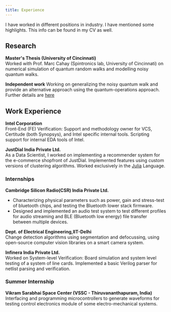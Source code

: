 ```yaml
---
title: Experience
---
```


I have worked in different positions in industry. I have mentioned some highlights. This info can be found in my CV as well.

## Research

**Master's Thesis (University of Cincinnati)**  
Worked with Prof. Marc Cahay (Spintronics lab, University of Cincinnati) on numerical simulation of quantum random walks and modelling noisy quantum walks.

**Independent work**
Working on generalizing the noisy quantum walk and provide an alternative approach using the quantum-operations approach. Further details are [here](work.html)

## Work Experience

**Intel Corporation**  
Front-End (FE) Verification: Support and methodology owner for VCS, Certitude (both Synopsys), and Intel specific internal tools. Scripting support for internal EDA tools of Intel.

**JustDial India Private Ltd.**  
 As a Data Scientist, I worked on implementing a recommender system for the e-commerce shopfront of JustDial. Implemented features using custom versions of clustering algorithms. Worked exclusively in the [Julia](http://julialang.org) Language.

### Internships

**Cambridge Silicon Radio(CSR) India Private Ltd.**  
- Characterizing physical parameters such as power, gain and stress-test of bluetooth chips, and testing the Bluetooth lower stack firmware.  
- Designed and implemented an audio test system to test different profiles for audio streaming and BLE (Bluetooth low energy) file transfer between
  multiple devices.

**Dept. of Electrical Engineering,IIT-Delhi**  
Change detection algorithms using segmentation and defocussing, using open-source computer vision libraries on a smart camera system.

**Infinera India Private Ltd.**  
 Worked on System-level Verification: Board simulation and system level testing of a system of line cards. Implemented a basic Verilog parser for netlist parsing and verification.


### Summer Internship

**Vikram Sarabhai Space Center (VSSC - Thiruvananthapuram, India)**  
 Interfacing and programming microcontrollers to generate waveforms for testing control electronics module of some electro-mechanical systems.

